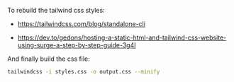 To rebuild the tailwind css styles:

- https://tailwindcss.com/blog/standalone-cli

- https://dev.to/gedons/hosting-a-static-html-and-tailwind-css-website-using-surge-a-step-by-step-guide-3g4l

And finally build the css file:

```bash
tailwindcss -i styles.css -o output.css --minify 
```